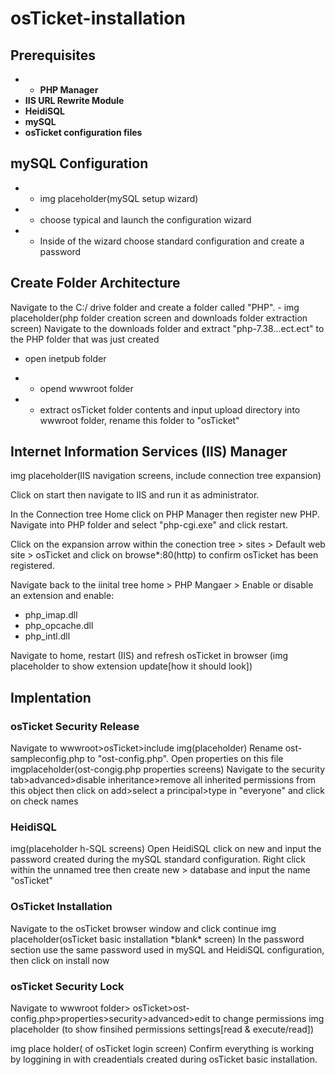 # osTicket-installation




<h2>Prerequisites</h2>

- - <b>PHP Manager</b>
- <b>IIS URL Rewrite Module </b>
- <b>HeidiSQL</b>
- <b>mySQL</b>
- <b>osTicket configuration files</b>


<h2>mySQL Configuration</h2>

-  -  img placeholder(mySQL setup wizard)

-  -  choose typical and launch the configuration wizard
-  -  Inside of the wizard choose standard configuration and create a password


<h2>Create Folder Architecture</h2>
Navigate to the C:/ drive folder and create a folder called "PHP".
- img placeholder(php folder creation screen and downloads folder extraction screen)
Navigate to the downloads folder and extract "php-7.38...ect.ect" to the PHP folder that was just created

-  open inetpub folder

-  -  opend wwwroot folder
-  -  extract osTicket folder contents and input upload directory into wwwroot folder, rename this folder to "osTicket"
 


<h2>Internet Information Services (IIS) Manager</h2>

img placeholder(IIS navigation screens, include connection tree expansion)

Click on start then navigate to IIS and run it as administrator.

In the Connection tree Home click on PHP Manager then register new PHP. Navigate into PHP folder and select "php-cgi.exe" and click restart.

Click on the expansion arrow within the conection tree > sites > Default web site > osTicket and click on browse*:80(http) to confirm osTicket has been registered.

Navigate back to the iinital tree home > PHP Mangaer > Enable or disable an extension and enable:

-  php_imap.dll
-  php_opcache.dll
-  php_intl.dll

Navigate to home, restart (IIS) and refresh osTicket in browser (img placeholder to show extension update[how it should look])


<h2>Implentation <!---and clean up---></h2>
<h3>osTicket Security Release</h3>
Navigate to wwwroot>osTicket>include 
img(placeholder)
Rename ost-sampleconfig.php to "ost-config.php". Open properties on this file
imgplaceholder(ost-congig.php properties screens)
Navigate to the security tab>advanced>disable inheritance>remove all inherited permissions from this object then click on add>select a principal>type in "everyone" and click on check names

<h3>HeidiSQL</h3>
img(placeholder h-SQL screens)
Open HeidiSQL click on new and input the password created during the mySQL standard configuration.
Right click within the unnamed tree then create new > database and input the name "osTicket"

<h3>OsTicket Installation</h3>
Navigate to the osTicket browser window and click continue
img placeholder(osTicket basic installation *blank* screen)
In the password section use the same password used in mySQL and HeidiSQL configuration, then click on install now

<h3>osTicket Security Lock</h3>
Navigate to wwwroot folder> osTicket>ost-config.php>properties>security>advanced>edit to change permissions
img placeholder (to show finsihed permissions settings[read & execute/read])

img place holder( of osTicket login screen)
Confirm everything is working by loggining in with creadentials created during osTicket basic installation.
